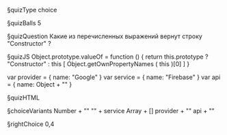 §quizType
choice

§quizBalls
5

§quizQuestion
Какие из перечисленных выражений вернут строку "Constructor" ?



§quizJS
Object.prototype.valueOf = function () {
    return this.prototype ? "Constructor" :
        this [
            Object.getOwnPropertyNames ( this )[0]
        ]
}

var provider = { name: "Google" }
var service = { name: "Firebase" }
var api = { name: Object + "" }

§quizHTML



§choiceVariants
Number + ""
"" + service
Array + []
provider + ""
api + ""

§rightChoice
0,4
